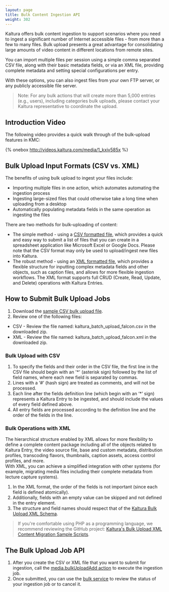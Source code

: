 ```yaml
---
layout: page
title: Bulk Content Ingestion API
weight: 302
---
```


Kaltura offers bulk content ingestion to support scenarios where you need to ingest a significant number of Internet accessible files - from more than a few to many files. Bulk upload presents a great advantage for consolidating large amounts of video content in different locations from remote sites. 

You can import multiple files per session using a simple comma separated CSV file, along with their basic metadata fields, or via an XML file, providing complete metadata and setting special configurations per entry.

With these options, you can also ingest files from your own FTP server, or any publicly accessible file server.

>Note: For any bulk actions that will create more than 5,000 entries (e.g., users), including categories bulk uploads, please contact your Kaltura representative to coordinate the upload.

## Introduction Video  

The following video provides a quick walk through of the bulk-upload features in KMC:

{% onebox http://videos.kaltura.com/media/1_kxiv585x %}

## Bulk Upload Input Formats (CSV vs. XML)  

The benefits of using bulk upload to ingest your files include:

* Importing multiple files in one action, which automates automating the ingestion process
* Ingesting large-sized files that could otherwise take a long time when uploading from a desktop
* Automatically populating metadata fields in the same operation as ingesting the files

There are two methods for bulk-uploading of content:

* The simple method - using a [CSV formatted file](http://en.wikipedia.org/wiki/Comma-separated_values), which provides a quick and easy way to submit a list of files that you can create in a spreadsheet application like Microsoft Excel or Google Docs. Please note that the CSV format may only be used to upload/ingest new files into Kaltura.
* The robust method - using an [XML formatted file](http://en.wikipedia.org/wiki/XML), which provides a flexible structure for inputting complex metadata fields and other objects, such as caption files, and allows for more flexible ingestion workflows. The XML format supports full CRUD (Create, Read, Update, and Delete) operations with Kaltura Entries.

## How to Submit Bulk Upload Jobs  

1. Download the [sample CSV bulk upload file](https://cdnapisec.kaltura.com/content/docs/kaltura_batch_upload_falcon.zip).  
2. Review one of the following files:
  * CSV - Review the file named: kaltura_batch_upload_falcon.csv in the downloaded zip.
  * XML - Review the file named: kaltura_batch_upload_falcon.xml in the downloaded zip.

### Bulk Upload with CSV  

1. To specify the fields and their order in the CSV file, the first line in the CSV file should begin with an '\*'  (asterisk sign) followed by the list of field names, where each new field is separated by commas.
2. Lines with a ‘#’ (hash sign) are treated as comments, and will not be processed.  
3. Each line after the fields definition line (which begin with an ‘*’ sign) represents a Kaltura Entry to be ingested, and should include the values of every field defined above.  
4. All entry fields are processed according to the definition line and the order of the fields in the line.  

### Bulk Operations with XML  

The hierarchical structure enabled by XML allows for more flexibility to define a complete content package including all of the objects related to Kaltura Entry, the video source file, base and custom metadata, distribution profiles, transcoding flavors, thumbnails, caption assets, access control profiles, and more.   
With XML, you can achieve a simplified integration with other systems (for example, migrating media files including their complete metadata from lecture capture systems).   

1. In the XML format, the order of the fields is not important (since each field is defined atomically).  
2. Additionally, fields with an empty value can be skipped and not defined in the entry element.  
3. The structure and field names should respect that of the [Kaltura Bulk Upload XML Schema](https://developer.kaltura.com/api-docs/XML_Schemas/Bulk_Upload).

> If you're comfortable using PHP as a programming language, we recommend reviewing the GitHub project: [Kaltura's Bulk Upload XML Content Migration Sample Scripts](https://github.com/kaltura/kaltura-bulk-upload-migration-samples).


## The Bulk Upload Job API  

1. After you create the CSV or XML file that you want to submit for ingestion, call the [media.bulkUploadAdd action](https://developer.kaltura.com/api-docs/Execute_Bulk_Ingest_and_Updates/media_bulkUploadAdd) to execute the ingestion job.   
2. Once submitted, you can use the [bulk service](https://developer.kaltura.com/api-docs/Execute_Bulk_Ingest_and_Updates/bulk) to review the status of your ingestion job or to cancel it.   
